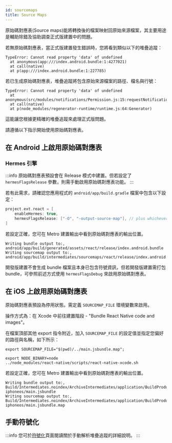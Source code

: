 ```yaml
---
id: sourcemaps
title: Source Maps
---
```


原始碼對應表(Source maps)能將轉換後的檔案映射回原始來源檔案，其主要用途是輔助除錯及協助調查正式版建置中的問題。

若無原始碼對應表，當正式版建置發生錯誤時，您將看到類似以下的堆疊追蹤：

```text
TypeError: Cannot read property 'data' of undefined
  at anonymous(app:///index.android.bundle:1:4277021)
  at call(native)
  at p(app:///index.android.bundle:1:227785)
```

若已生成原始碼對應表，堆疊追蹤將包含原始來源檔案的路徑、檔名與行號：

```text
TypeError: Cannot read property 'data' of undefined
  at anonymous(src/modules/notifications/Permission.js:15:requestNotificationPermission)
  at call(native)
  at p(node_modules/regenerator-runtime/runtime.js:64:Generator)
```

這能讓您根據更精確的堆疊追蹤來處理正式版問題。

請遵循以下指示開始使用原始碼對應表。

## 在 Android 上啟用原始碼對應表

### Hermes 引擎

:::info
原始碼對應表預設會在 Release 模式中建置。但若設定了 `hermesFlagsRelease` 參數，則需手動啟用原始碼對應表功能。
:::

若有此需求，請確認您應用程式的 `android/app/build.gradle` 檔案中包含以下設定：

```groovy
project.ext.react = [
    enableHermes: true,
    hermesFlagsRelease: ["-O", "-output-source-map"], // plus whichever flag was required to set this away from default
]
```

若設定正確，您可在 Metro 建置輸出中看到原始碼對應表的輸出位置。

```text
Writing bundle output to:, android/app/build/generated/assets/react/release/index.android.bundle
Writing sourcemap output to:, android/app/build/intermediates/sourcemaps/react/release/index.android.bundle.packager.map
```

開發版建置不會生成 bundle 檔案且本身已包含符號資訊，但若開發版建置需打包 bundle，可參照前述方式使用 `hermesFlagsDebug` 來啟用原始碼對應表。

## 在 iOS 上啟用原始碼對應表

原始碼對應表預設為停用狀態。需定義 `SOURCEMAP_FILE` 環境變數來啟用。

操作方式為：在 Xcode 中前往建置階段 - "Bundle React Native code and images"。

在檔案頂部其他 export 指令附近，加入 `SOURCEMAP_FILE` 的設定值並指定您偏好的路徑與名稱，如下所示：

```
export SOURCEMAP_FILE="$(pwd)/../main.jsbundle.map";

export NODE_BINARY=node
../node_modules/react-native/scripts/react-native-xcode.sh
```

若設定正確，您可在 Metro 建置輸出中看到原始碼對應表的輸出位置。

```text
Writing bundle output to:, Build/Intermediates.noindex/ArchiveIntermediates/application/BuildProductsPath/Release-iphoneos/main.jsbundle
Writing sourcemap output to:, Build/Intermediates.noindex/ArchiveIntermediates/application/BuildProductsPath/Release-iphoneos/main.jsbundle.map
```

## 手動符號化

:::info
您可於[符號化](symbolication.md)頁面閱讀關於手動解析堆疊追蹤的詳細說明。
:::